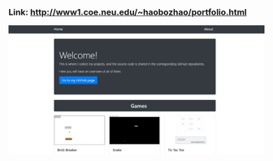 ### Link: http://www1.coe.neu.edu/~haobozhao/portfolio.html

![screen shot](./readme.png "screen shot")
